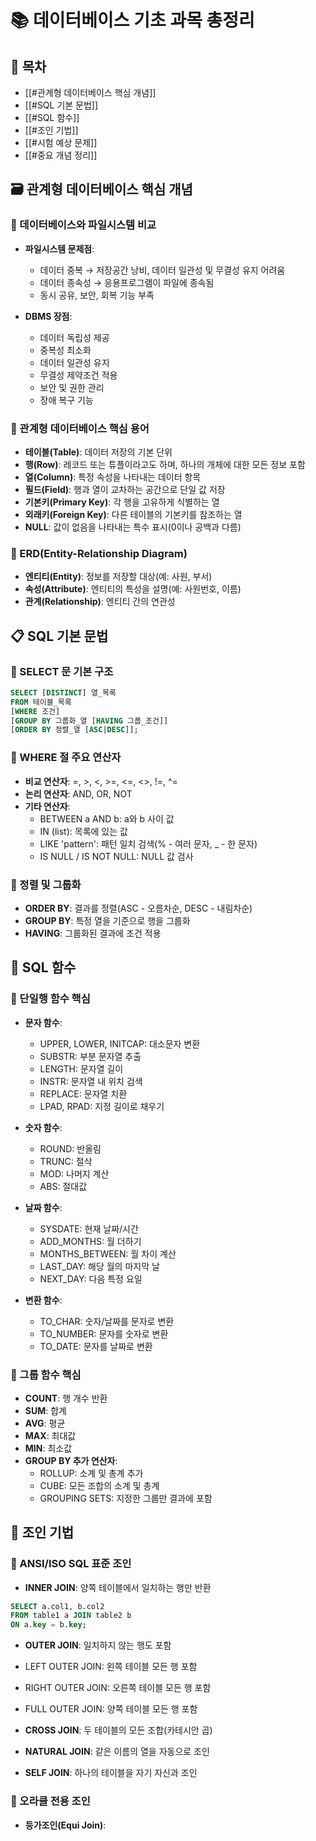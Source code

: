 # 📚 데이터베이스 기초 과목 총정리

## 📑 목차
- [[#관계형 데이터베이스 핵심 개념]]
- [[#SQL 기본 문법]]
- [[#SQL 함수]]
- [[#조인 기법]]
- [[#시험 예상 문제]]
- [[#중요 개념 정리]]

## 🗃️ 관계형 데이터베이스 핵심 개념
### 📌 데이터베이스와 파일시스템 비교
- **파일시스템 문제점**: 
  - 데이터 중복 → 저장공간 낭비, 데이터 일관성 및 무결성 유지 어려움
  - 데이터 종속성 → 응용프로그램이 파일에 종속됨
  - 동시 공유, 보안, 회복 기능 부족

- **DBMS 장점**:
  - 데이터 독립성 제공
  - 중복성 최소화
  - 데이터 일관성 유지
  - 무결성 제약조건 적용
  - 보안 및 권한 관리
  - 장애 복구 기능

### 📌 관계형 데이터베이스 핵심 용어
- **테이블(Table)**: 데이터 저장의 기본 단위
- **행(Row)**: 레코드 또는 튜플이라고도 하며, 하나의 개체에 대한 모든 정보 포함
- **열(Column)**: 특정 속성을 나타내는 데이터 항목
- **필드(Field)**: 행과 열이 교차하는 공간으로 단일 값 저장
- **기본키(Primary Key)**: 각 행을 고유하게 식별하는 열
- **외래키(Foreign Key)**: 다른 테이블의 기본키를 참조하는 열
- **NULL**: 값이 없음을 나타내는 특수 표시(0이나 공백과 다름)

### 📌 ERD(Entity-Relationship Diagram)
- **엔티티(Entity)**: 정보를 저장할 대상(예: 사원, 부서)
- **속성(Attribute)**: 엔티티의 특성을 설명(예: 사원번호, 이름)
- **관계(Relationship)**: 엔티티 간의 연관성

## 📋 SQL 기본 문법
### 📌 SELECT 문 기본 구조
```sql
SELECT [DISTINCT] 열_목록  
FROM 테이블_목록  
[WHERE 조건]  
[GROUP BY 그룹화_열 [HAVING 그룹_조건]]  
[ORDER BY 정렬_열 [ASC|DESC]];
```
### 📌 WHERE 절 주요 연산자
- **비교 연산자**: =, >, <, >=, <=, <>, !=, ^=
- **논리 연산자**: AND, OR, NOT
- **기타 연산자**: 
  - BETWEEN a AND b: a와 b 사이 값
  - IN (list): 목록에 있는 값
  - LIKE 'pattern': 패턴 일치 검색(% - 여러 문자, _ - 한 문자)
  - IS NULL / IS NOT NULL: NULL 값 검사

### 📌 정렬 및 그룹화
- **ORDER BY**: 결과를 정렬(ASC - 오름차순, DESC - 내림차순)
- **GROUP BY**: 특정 열을 기준으로 행을 그룹화
- **HAVING**: 그룹화된 결과에 조건 적용

## 🔢 SQL 함수
### 📌 단일행 함수 핵심
- **문자 함수**:
  - UPPER, LOWER, INITCAP: 대소문자 변환
  - SUBSTR: 부분 문자열 추출
  - LENGTH: 문자열 길이
  - INSTR: 문자열 내 위치 검색
  - REPLACE: 문자열 치환
  - LPAD, RPAD: 지정 길이로 채우기

- **숫자 함수**:
  - ROUND: 반올림
  - TRUNC: 절삭
  - MOD: 나머지 계산
  - ABS: 절대값

- **날짜 함수**:
  - SYSDATE: 현재 날짜/시간
  - ADD_MONTHS: 월 더하기
  - MONTHS_BETWEEN: 월 차이 계산
  - LAST_DAY: 해당 월의 마지막 날
  - NEXT_DAY: 다음 특정 요일

- **변환 함수**:
  - TO_CHAR: 숫자/날짜를 문자로 변환
  - TO_NUMBER: 문자를 숫자로 변환
  - TO_DATE: 문자를 날짜로 변환

### 📌 그룹 함수 핵심
- **COUNT**: 행 개수 반환
- **SUM**: 합계
- **AVG**: 평균
- **MAX**: 최대값
- **MIN**: 최소값
- **GROUP BY 추가 연산자**:
  - ROLLUP: 소계 및 총계 추가
  - CUBE: 모든 조합의 소계 및 총계
  - GROUPING SETS: 지정한 그룹만 결과에 포함

## 🔄 조인 기법
### 📌 ANSI/ISO SQL 표준 조인
- **INNER JOIN**: 양쪽 테이블에서 일치하는 행만 반환
```sql
SELECT a.col1, b.col2  
FROM table1 a JOIN table2 b  
ON a.key = b.key;
```

- **OUTER JOIN**: 일치하지 않는 행도 포함
- LEFT OUTER JOIN: 왼쪽 테이블 모든 행 포함
- RIGHT OUTER JOIN: 오른쪽 테이블 모든 행 포함
- FULL OUTER JOIN: 양쪽 테이블 모든 행 포함

- **CROSS JOIN**: 두 테이블의 모든 조합(카테시안 곱)
- **NATURAL JOIN**: 같은 이름의 열을 자동으로 조인
- **SELF JOIN**: 하나의 테이블을 자기 자신과 조인

### 📌 오라클 전용 조인
- **등가조인(Equi Join)**:
